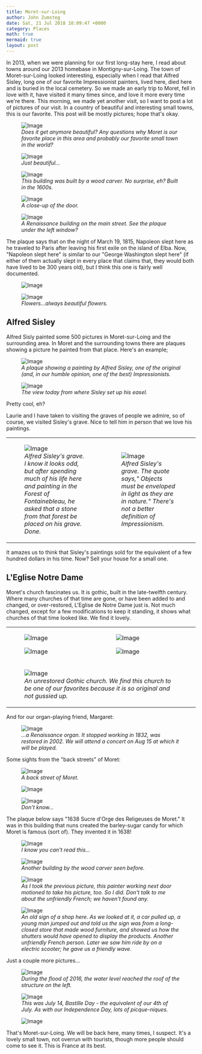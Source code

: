 ```yaml
---
title: Moret-sur-Loing
author: John Zumsteg
date: Sat, 21 Jul 2018 18:09:47 +0000
category: Places
math: true
mermaid: true
layout: post
---
```

In 2013, when we were planning for our first long-stay here, I read about towns around our 2013 homebase in Montigny-sur-Loing. The town of Moret-sur-Loing looked interesting, especially when I read that Alfred Sisley, long one of our favorite Impressionist painters, lived here, died here and is buried in the local cemetery. So we made an early trip to Moret, fell in love with it, have visited it many times since, and love it more every time we're there. This morning, we made yet another visit, so I want to post a lot of pictures of our visit. In a country of beautiful and interesting small towns, this is our favorite. This post will be mostly pictures; hope that's okay.

<figure class = "landscape">
	<img src="{{"/assets/images/2018/07/DSC05396.jpg" | prepend: site.baseurl | prepend: site.url }}" alt="Image" />
	<figcaption><em>Does it get anymore beautiful? Any questions why Moret is our favorite place in this area and probably our favorite small town in the world?</em></figcaption>
</figure>



<figure class = "landscape">
	<img src="{{"/assets/images/2018/07/DSC05580.jpg" | prepend: site.baseurl | prepend: site.url }}" alt="Image" />
	<figcaption><em>Just beautiful...</em></figcaption>
</figure>



<figure class = "landscape">
	<img src="{{"/assets/images/2018/07/DSC05494.jpg" | prepend: site.baseurl | prepend: site.url }}" alt="Image" />
	<figcaption><em>This building was built by a wood carver. No surprise, eh? Built in the 1600s.</em></figcaption>
</figure>



<figure class = "portrait">
	<img src="{{"/assets/images/2018/07/DSC05493.jpg" | prepend: site.baseurl | prepend: site.url }}" alt="Image" />
	<figcaption><em>A close-up of the door.</em></figcaption>
</figure>



<figure class = "portrait">
	<img src="{{"/assets/images/2018/07/DSC05498.jpg" | prepend: site.baseurl | prepend: site.url }}" alt="Image" />
	<figcaption><em>A Renaissance building on the main street. See the plaque under the left window?</em></figcaption>
</figure>



The plaque says that on the night of March 19, 1815, Napoleon slept here as he traveled to Paris after leaving his first exile on the island of Elba. Now, "Napoleon slept here" is similar to our "George Washington slept here" (if either of them actually slept in every place that claims that, they would both have lived to be 300 years old), but I think this one is fairly well documented.

<figure class = "landscape">
	<img src="{{"/assets/images/2018/07/DSC05392.jpg" | prepend: site.baseurl | prepend: site.url }}" alt="Image" />
	<figcaption></figcaption>
</figure>



<figure class = "landscape">
	<img src="{{"/assets/images/2018/07/DSC05497-1.jpg" | prepend: site.baseurl | prepend: site.url }}" alt="Image" />
	<figcaption><em>Flowers...always beautiful flowers.</em></figcaption>
</figure>


<h2>Alfred Sisley</h2>
Alfred Sisly painted some 500 pictures in Moret-sur-Loing and the surrounding area. In Moret and the surrounding towns there are plaques showing a picture he painted from that place. Here's an example;

<figure class = "landscape">
	<img src="{{"/assets/images/2018/07/DSC05409.jpg" | prepend: site.baseurl | prepend: site.url }}" alt="Image" />
	<figcaption><em>A plaque showing a painting by Alfred Sisley, one of the original (and, in our humble opinion, one of the best) Impressionists.</em></figcaption>
</figure>



<figure class = "landscape">
	<img src="{{"/assets/images/2018/07/DSC05410.jpg" | prepend: site.baseurl | prepend: site.url }}" alt="Image" />
	<figcaption><em>The view today from where Sisley set up his easel.</em></figcaption>
</figure>



Pretty cool, eh?

Laurie and I have taken to visiting the graves of people we admire, so of course, we visited Sisley's grave. Nice to tell him in person that we love his paintings.
<table>
<tbody>
<tr>
<td>

<figure class = "portrait">
	<img src="{{"/assets/images/2018/07/DSC05605.jpg" | prepend: site.baseurl | prepend: site.url }}" alt="Image" />
	<figcaption><em>Alfred Sisley's grave. I know it looks odd, but after spending much of his life here and painting in the Forest of Fontainebleau, he asked that a stone from that forest be placed on his grave. Done.</em></figcaption>
</figure>

</td>
<td>

<figure class = "portrait">
	<img src="{{"/assets/images/2018/07/DSC05603.jpg" | prepend: site.baseurl | prepend: site.url }}" alt="Image" />
	<figcaption><em>Alfred Sisley's grave. The quote says," Objects must be enveloped in light as they are in nature." There's not a better definition of Impressionism.</em></figcaption>
</figure>

</td>
</tr>
</tbody>
</table>
It amazes us to think that Sisley's paintings sold for the equivalent of a few hundred dollars in his time. Now? Sell your house for a small one.
<h2>L'Eglise Notre Dame</h2>
Moret's church fascinates us. It is gothic, built in the late-twelfth century. Where many churches of that time are gone, or have been added to and changed, or over-restored, L'Eglise de Notre Dame just is. Not much changed, except for a few modifications to keep it standing, it shows what churches of that time looked like. We find it lovely.
<table>
<tbody>
<tr>
<td><figure class = "portrait">
	<img src="{{"/assets/images/2018/07/DSC05575.jpg" | prepend: site.baseurl | prepend: site.url }}" alt="Image" />
	<figcaption></figcaption>
</figure>

 <figure class = "portrait">
	<img src="{{"/assets/images/2018/07/DSC05557.jpg" | prepend: site.baseurl | prepend: site.url }}" alt="Image" />
	<figcaption></figcaption>
</figure>

</td>
<td><figure class = "portrait">
	<img src="{{"/assets/images/2018/07/DSC05555.jpg" | prepend: site.baseurl | prepend: site.url }}" alt="Image" />
	<figcaption></figcaption>
</figure>

 <figure class = "portrait">
	<img src="{{"/assets/images/2018/07/DSC05550.jpg" | prepend: site.baseurl | prepend: site.url }}" alt="Image" />
	<figcaption></figcaption>
</figure>

</td>
</tr>
<tr>
<td colspan="2">

<figure class = "landscape">
	<img src="{{"/assets/images/2018/07/DSC05538.jpg" | prepend: site.baseurl | prepend: site.url }}" alt="Image" />
	<figcaption><em>An unrestored Gothic church. We find this church to be one of our favorites because it is so original and not gussied up.</em></figcaption>
</figure>

</td>
<td></td>
</tr>
</tbody>
</table>
And for our organ-playing friend, Margaret:

<figure class = "landscape">
	<img src="{{"/assets/images/2018/07/DSC05517.jpg" | prepend: site.baseurl | prepend: site.url }}" alt="Image" />
	<figcaption><em>...a Renaissance organ. It stopped working in 1832, was restored in 2002. We will attend a concert on Aug 15 at which it will be played.</em></figcaption>
</figure>



Some sights from the "back streets" of Moret:

<figure class = "landscape">
	<img src="{{"/assets/images/2018/07/DSC05567.jpg" | prepend: site.baseurl | prepend: site.url }}" alt="Image" />
	<figcaption><em>A back street of Moret.</em></figcaption>
</figure>



<figure class = "landscape">
	<img src="{{"/assets/images/2018/07/DSC05568.jpg" | prepend: site.baseurl | prepend: site.url }}" alt="Image" />
	<figcaption></figcaption>
</figure>



<figure class = "landscape">
	<img src="{{"/assets/images/2018/07/DSC05569.jpg" | prepend: site.baseurl | prepend: site.url }}" alt="Image" />
	<figcaption><em>Don't know...</em></figcaption>
</figure>



The plaque below says "1638 Sucre d'Orge des Religeuses de Moret." It was in this building that nuns created the barley-sugar candy for which Moret is famous (sort of). They invented it in 1638!

<figure class = "portrait">
	<img src="{{"/assets/images/2018/07/DSC05559.jpg" | prepend: site.baseurl | prepend: site.url }}" alt="Image" />
	<figcaption><em>I know you can't read this...</em></figcaption>
</figure>



<figure class = "landscape">
	<img src="{{"/assets/images/2018/07/DSC05561.jpg" | prepend: site.baseurl | prepend: site.url }}" alt="Image" />
	<figcaption><em>Another building by the wood carver seen before.</em></figcaption>
</figure>



<figure class = "landscape">
	<img src="{{"/assets/images/2018/07/DSC05563.jpg" | prepend: site.baseurl | prepend: site.url }}" alt="Image" />
	<figcaption><em>As I took the previous picture, this painter working next door motioned to take his picture, too. So I did. Don't talk to me about the unfriendly French; we haven't found any.</em></figcaption>
</figure>



<figure class = "landscape">
	<img src="{{"/assets/images/2018/07/DSC05578.jpg" | prepend: site.baseurl | prepend: site.url }}" alt="Image" />
	<figcaption><em>An old sign of a shop here. As we looked at it, a car pulled up, a young man jumped out and told us the sign was from a long-closed store that made wood furniture, and showed us how the shutters would have opened to display the products. Another unfriendly French person. Later we saw him ride by on a electric scooter; he gave us a friendly wave.</em></figcaption>
</figure>



Just a couple more pictures...

<figure class = "landscape">
	<img src="{{"/assets/images/2018/07/DSC05405.jpg" | prepend: site.baseurl | prepend: site.url }}" alt="Image" />
	<figcaption><em>During the flood of 2016, the water level reached the roof of the structure on the left.</em></figcaption>
</figure>



<figure class = "landscape">
	<img src="{{"/assets/images/2018/07/DSC05407.jpg" | prepend: site.baseurl | prepend: site.url }}" alt="Image" />
	<figcaption><em>This was July 14, Bastille Day - the equivalent of our 4th of July. As with our Independence Day, lots of picque-niques.</em></figcaption>
</figure>



<figure class = "landscape">
	<img src="{{"/assets/images/2018/07/DSC05587.jpg" | prepend: site.baseurl | prepend: site.url }}" alt="Image" />
	<figcaption></figcaption>
</figure>



That's Moret-sur-Loing. We will be back here, many times, I suspect. It's a lovely small town, not overrun with tourists, though more people should come to see it. This is France at its best.
